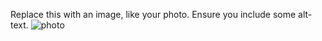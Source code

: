 Replace this with an image, like your photo. Ensure you include some alt-text.
![photo](https://www.shutterstock.com/image-photo/bright-spring-view-cameo-island-picturesque-1048185397?id=1048185397&irclickid=0wm0cYwaUxyLRyOwUx0Mo3EqUkERRCyX5wEdV00&irgwc=1&utm_medium=Affiliate&utm_campaign=Elevated%20Logic%2C%20LLC&utm_source=426523&utm_term=STOCKSNAP_SEARCH-NORMAL_API&c3ch=Affiliate&c3nid=IR-426523)

